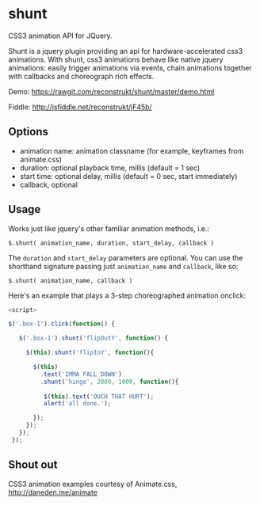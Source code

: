 shunt
=====

CSS3 animation API for JQuery.

Shunt is a jquery plugin providing an api for hardware-accelerated css3 animations.  With shunt, css3 animations behave like native jquery animations: easily trigger animations via events, chain animations together with callbacks and choreograph rich effects.

Demo: https://rawgit.com/reconstrukt/shunt/master/demo.html

Fiddle: http://jsfiddle.net/reconstrukt/jF45b/

Options
-------

 - animation name: animation classname (for example, keyframes from animate.css)
 - duration: optional playback time, millis (default = 1 sec)
 - start time: optional delay, millis (default = 0 sec, start immediately)
 - callback, optional

Usage
-----

Works just like jquery's other familiar animation methods, i.e.:

`$.shunt( animation_name, duration, start_delay, callback )`

The `duration` and `start_delay` parameters are optional. You can use the shorthand signature passing just `animation_name` and `callback`, like so:

`$.shunt( animation_name, callback )`

Here's an example that plays a 3-step choreographed animation onclick:

```javascript
<script>

$('.box-1').click(function() {

   $('.box-1').shunt('flipOutY', function() {

     $(this).shunt('flipInY', function(){

       $(this)
         .text('IMMA FALL DOWN')
         .shunt('hinge', 2000, 1000, function(){
          
          $(this).text('OUCH THAT HURT');
          alert('all done.');

       });
     });
   });
 }); 

```

Shout out
---------

CSS3 animation examples courtesy of Animate.css, http://daneden.me/animate

